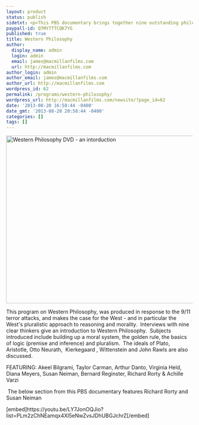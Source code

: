 ```yaml
---
layout: product
status: publish
sidetxt: <p>This PBS documentary brings together nine outstanding philosophers to explain the tradition of thinking begun by Plato and Aristotle.</p><p>Explore how this tradition can clarify your own worldview.</p><p>Gain valuable insights from some of the greatest thinkers of all time and discover what you really believe when you test your assumptions about logic, certainty, religion, justice and fundamentalism. Price $100</p>
paypall-id: Q7MY7TTCQK7YG
published: true
title: Western Philosophy
author:
  display_name: admin
  login: admin
  email: james@macmillanfilms.com
  url: http://macmillanfilms.com
author_login: admin
author_email: james@macmillanfilms.com
author_url: http://macmillanfilms.com
wordpress_id: 62
permalink: /programs/western-philosophy/
wordpress_url: http://macmillanfilms.com/newsite/?page_id=62
date: '2013-08-20 16:58:44 -0400'
date_gmt: '2013-08-20 20:58:44 -0400'
categories: []
tags: []
---
```

<p><img class="aligncenter" style="border: 0px;" title="The PBS Documentary on Western Philosophy" src="https://macmillancdn.appspot.com/images/3DWisdomwithRearSm.jpg" alt="Western Philosophy DVD - an intorduction" width="648" height="452" border="0" /></p>
<div align="left">This program on Western Philosophy, was produced in response to the 9/11 terror attacks, and makes the case for the West - and in particular the West's pluralistic approach to reasoning and morality.  Interviews with nine clear thinkers give an introduction to Western Philosophy.  Subjects introduced include building up a moral system, the golden rule, the basics of logic (premise and inference) and pluralism.  The ideals of Plato, Aristotle, Otto Neurath,  <span class="st">Kierkegaard</span> , Wittenstein and John Rawls are also discussed.</div>
<div align="left"></div>
<div align="left"></div>
<div align="left"></div>
<div align="left">
<p>FEATURING: Akeel Bilgrami, Taylor Carman, Arthur Danto, Virginia Held, Diana Meyers, Susan Neiman, Bernard Reginster, Richard Rorty &amp; Achille Varzi</p>
</div>
<div align="left">
<p> The below section from this PBS documentary features Richard Rorty and Susan Neiman</p>
<p>[embed]https://youtu.be/LY7JonOQJio?list=PLm2zChNEamqx4Xl5eNwZvsJDhUBGJchrZ[/embed]</p>
<p>&nbsp;</p>
</div>
<div align="left"></div>
<div align="left"></div>
<div align="left"><img style="border: 0px;" src="https://macmillancdn.appspot.com/images/9PhilosophersBand.jpg" alt="" border="0" /></div>
